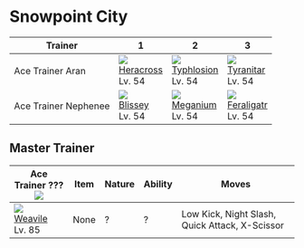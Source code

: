 # Snowpoint City

Trainer              | 1                                   | 2                                    | 3                                    | 
---                  | ---                                 | ---                                  | ---                                  | 
Ace Trainer Aran     | ![][214]<br> [Heracross]<br> Lv. 54 | ![][157]<br> [Typhlosion]<br> Lv. 54 | ![][248]<br> [Tyranitar]<br> Lv. 54  | 
Ace Trainer Nephenee | ![][242]<br> [Blissey]<br> Lv. 54   | ![][154]<br> [Meganium]<br> Lv. 54   | ![][160]<br> [Feraligatr]<br> Lv. 54 | 

## Master Trainer

Ace Trainer ???<br>![][ace_f]     | Item | Nature | Ability | Moves                                          | 
---                               | ---  | ---    | ---     | ---                                            | 
![][461]<br> [Weavile]<br> Lv. 85 | None | ?      | ?       | Low Kick, Night Slash, Quick Attack, X-Scissor | 

[Meganium]: ../../pokemon_changes/154/
[Typhlosion]: ../../pokemon_changes/157/
[Feraligatr]: ../../pokemon_changes/160/
[Heracross]: ../../pokemon_changes/214/
[Blissey]: ../../pokemon_changes/242/
[Tyranitar]: ../../pokemon_changes/248/
[Weavile]: ../../pokemon_changes/461/
[154]: ../img/pokemon/154.png
[157]: ../img/pokemon/157.png
[160]: ../img/pokemon/160.png
[214]: ../img/pokemon/214.png
[242]: ../img/pokemon/242.png
[248]: ../img/pokemon/248.png
[461]: ../img/pokemon/461.png
[ace_f]: ../img/trainer/ace_f.png

